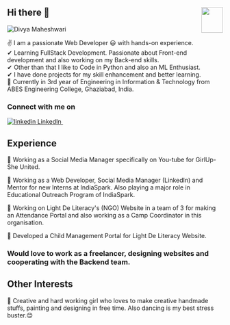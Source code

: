 ## Hi there 👋 <img align="right" width="50" height="60" src="https://imgur.com/IixEkzj.png">
![Divya Maheshwari](https://imgur.com/mEgnaRW.png)
<br>

✌ I am a passionate Web Developer 😃 with hands-on experience. <br>
✔ Learning FullStack Development. Passionate about Front-end development and also working on my Back-end skills. <br>
✔ Other than that I like to Code in Python and also an ML Enthusiast. <br>
✔ I have done projects for my skill enhancement and better learning. <br>
🙌 Currently in 3rd year of Engineering in Information & Technology from ABES Engineering College, Ghaziabad, India.<br>
 
### Connect with me on 
<a href="https://www.linkedin.com/in/divya-maheshwari814/" rel="nofollow noreferrer">
    <img src="https://i.stack.imgur.com/gVE0j.png" alt="linkedin"> LinkedIn
  </a> &nbsp; 

## Experience
🌟 Working as a Social Media Manager specifically on You-tube for GirlUp- She United. <br>

🌟 Working as a Web Developer, Social Media Manager (LinkedIn) and Mentor for new Interns at IndiaSpark. Also playing a major role in Educational Outreach Program of IndiaSpark.<br>

🌟 Working on Light De Literacy's (NGO) Website in a team of 3 for making an Attendance Portal and also working as a Camp Coordinator in this organisation.<br>

🌟 Developed a Child Management Portal for Light De Literacy Website.<br>

### Would love to work as a freelancer, designing websites and cooperating with the Backend team.

## Other Interests
💖 Creative and hard working girl who loves to make creative handmade stuffs, painting and designing in free time. Also dancing is my best stress buster.😊<br>
